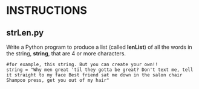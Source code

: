 # INSTRUCTIONS
## strLen.py
Write a Python program to produce a list (called **lenList**) of all the words in the string, **string**, that are 4 or more characters.

```
#for example, this string. But you can create your own!!
string = "Why men great 'til they gotta be great? Don't text me, tell it straight to my face Best friend sat me down in the salon chair Shampoo press, get you out of my hair"
```
